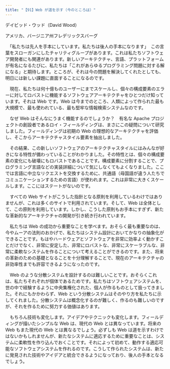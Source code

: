 ```yaml
---
title: "【91】Web が道を示す（今のところは）"
---
```



デイビッド・ウッド（David Wood）



アメリカ、バージニア州フレデリックスバーグ


　「私たちは先人を手本にしています。私たちは後人の手本になります」　この言葉をスローガンにしたチャリティグループがあります。これは私たちソフトウェア開発者にも関連があります。新しいアーキテクチャ、言語、プラットフォームが有名になるたびに、私たちは「これがあらゆるプログラミング問題に対する解になる」と期待します。ところが、それは今の問題を解決してくれたとしても、明日には新しい課題に直面することになるのです。

　現在、私たちは何十億ものユーザーにまでスケールし、個々の構成要素のエラーに対してロバストに機能するソフトウェアアーキテクチャをひとつだけ知っています。それは Web です。Web は今までのところ、人類によって作られた最も大規模で、最も使われている、最も堅牢な情報検索システムなのです。

　なぜ Web はそんなにうまく機能するのでしょうか？　有名な Apache プロジェクトの創設者であるロイ・フィールディングは、まさにこの疑問について研究しました。フィールディングは初期の Web の理想的なアーキテクチャを評価し、そこからアーキテクチャスタイル要素を抽出しました。

　その結果、この新しいソフトウェアのアーキテクチャスタイルにはみんなが好きになる特性が備わっていることがわかりました。その特性とは、個々の構成要素の変化にも破壊にもロバストであることです。構成要素に分割することで、プログラミング言語などの実装詳細について気にしなくてもよくなりました。ここでは言語に中立なリクエストを交換するために、共通語（母国語が違う人たちでコミュニケーションするための言語）が使われます。これは非常に大きくスケールします。ここにはステートがないのです。

　すべての Web サイトがこうした指針となる原則を利用しているわけではありませんが、これは多くのサイトで利用されています。そして、Web は全体として、この原則を利用しています。しかし、こうした原則もお手本にすぎず、新たな革新的なアーキテクチャの開発が引き続き行われています。

　私たちは Web の成功から重要なことを学べます。おそらく最も重要なのは、今やムーアの法則のおかげで、私たちはシステム設計においてかなりの抽象化ができることです。もはやハードウェアとソフトウェアを非常に効率よく動かすことだけでなく、非常に安定した、非常にロバストな、非常にスケーラブルな、非常に柔軟なシステムを作ることについて考えることができるのです。また、将来の革新のための基礎となることを十分理解することで、現在のアーキテクチャの非効率性までも許容できるようになったのです。

　Web のような分散システムを設計するのは難しいことです。おそらくこれは、私たちそれぞれが個体であるためです。私たちはソフトウェアシステムを、世の中で経験するように中央集権化された、個人が作るものとして扱ってきました。それにもかかわらず、Web という分散システムはそのやり方を私たちに示してくれました。分散システムは概念化するのが難しく、作るのも難しいのですが、それを作るために努力する価値はあります。

　もちろん技術も変化します。アイデアやテクニックも変化します。フィールディングが描いたシンプルな Web は、現代の Web とは異なっています。将来の Web もまた現代の Web とは異なるでしょう。必ずしも Web は道を示すわけではないかもしれませんが、新たなシステムに適応するために重要なことは、システムに柔軟性を作り込んでおくことです。それによって初めて、動作する適応可能なソフトウェアシステムを作れるのです。こうして作られたシステムは、新たに発見された技術やアイデアと統合できるようになっており、後人の手本となるでしょう。
